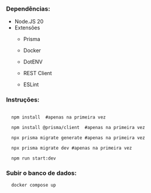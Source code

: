 ### Dependências:

- Node.JS 20
- Extensões 
  - Prisma
  - Docker
  - DotENV 
  - REST Client

  - ESLint

### Instruções:

```

  npm install  #apenas na primeira vez

  npm install @prisma/client  #apenas na primeira vez

  npx prisma migrate generate #apenas na primeira vez

  npx prisma migrate dev #apenas na primeira vez

  npm run start:dev

```

### Subir o banco de dados:

```
  docker compose up

```
